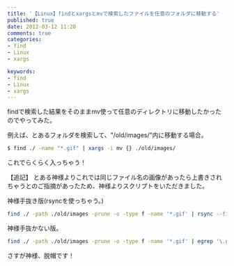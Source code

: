 ```yaml
---
title: '【Linux】findとxargsとmvで検索したファイルを任意のフォルダに移動する'
published: true
date: 2012-03-12 11:28
comments: true
categories:
- find
- Linux
- xargs

keywords:
- find
- Linux
- xargs
---
```

findで検索した結果をそのままmv使って任意のディレクトリに移動したかったのでやってみた。

例えば、とあるフォルダを検索して、"/old/images/"内に移動する場合。
```sh
$ find ./ -name "*.gif" | xargs -i mv {} ./old/images/
```

これでらくらく入っちゃう！

【追記】
とある神様よりこれでは同じファイル名の画像があったら上書きされちゃうとのご指摘があったため、神様よりスクリプトをいただきました。

神様手抜き版(rsyncを使っちゃう。)
```sh
find ./ -path ./old/images -prune -o -type f -name '*.gif' | rsync --files-from=- -av . ./old/images/ && find ./ -path ./old/images -prune -o -type f -name '*.gif' -exec rm -v {} \;
```

神様手抜かない版。
```sh
find ./ -path ./old/images -prune -o -type f -name '*.gif' | egrep '\.gif$' | xargs -i ksh -c 'a=`dirname {}`;mkdir -pv ./old/images/$a;mv -v {} ./old/images/{}'
```

さすが神様、脱帽です！